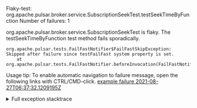         
Flaky-test: org.apache.pulsar.broker.service.SubscriptionSeekTest.testSeekTimeByFunction
Number of failures: 1

org.apache.pulsar.broker.service.SubscriptionSeekTest is flaky. The testSeekTimeByFunction test method fails sporadically.

```
org.apache.pulsar.tests.FailFastNotifier$FailFastSkipException: Skipped after failure since testFailFast system property is set.
	at org.apache.pulsar.tests.FailFastNotifier.beforeInvocation(FailFastNotifier.java:88)

```

Usage tip: To enable automatic navigation to failure message, open the following links with CTRL/CMD-click.
[example failure 2021-08-27T06:37:32.1209195Z](https://github.com/apache/pulsar/runs/3440411059?check_suite_focus=true#step:9:2111)


<details>
<summary>Full exception stacktrace</summary>
<code><pre>
org.apache.pulsar.tests.FailFastNotifier$FailFastSkipException: Skipped after failure since testFailFast system property is set.
	at org.apache.pulsar.tests.FailFastNotifier.beforeInvocation(FailFastNotifier.java:88)

</pre></code>
</details>

